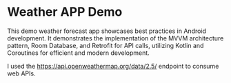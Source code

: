 # Weather APP Demo

This demo weather forecast app showcases best practices in Android development. It demonstrates the implementation of the MVVM architecture pattern, Room Database, and Retrofit for API calls, utilizing Kotlin and Coroutines for efficient and modern development.

I used the https://api.openweathermap.org/data/2.5/ endpoint to consume web APIs.
